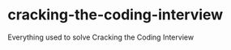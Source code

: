 cracking-the-coding-interview
=============================

Everything used to solve Cracking the Coding Interview 
